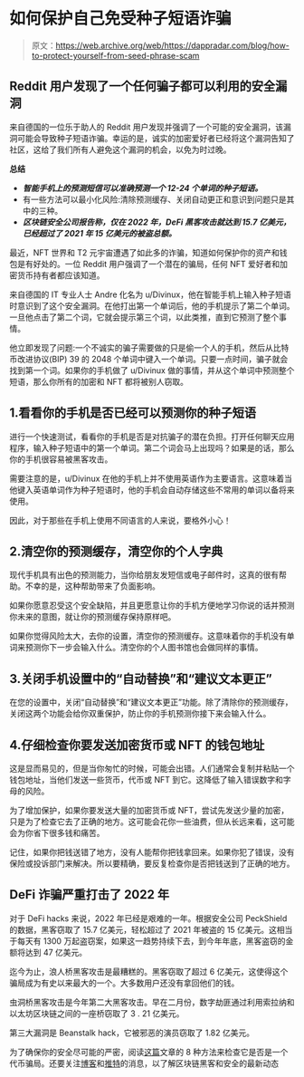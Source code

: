 # 如何保护自己免受种子短语诈骗

> 原文：<https://web.archive.org/web/https://dappradar.com/blog/how-to-protect-yourself-from-seed-phrase-scam>

## Reddit 用户发现了一个任何骗子都可以利用的安全漏洞

来自德国的一位乐于助人的 Reddit 用户发现并强调了一个可能的安全漏洞，该漏洞可能会导致种子短语诈骗。幸运的是，诚实的加密爱好者已经将这个漏洞告知了社区，这给了我们所有人避免这个漏洞的机会，以免为时过晚。

**总结**

*   ***智能手机上的预测短信可以准确预测一个 12-24 个单词的种子短语。***
*   有一些方法可以最小化风险:清除预测缓存、关闭自动更正和意识到问题只是其中的三种。
*   ***区块链安全公司报告称，仅在 2022 年，DeFi 黑客攻击就达到 15.7 亿美元，已经超过了 2021 年 15 亿美元的被盗总额。***

最近，NFT 世界和 T2 元宇宙遭遇了如此多的诈骗，知道如何保护你的资产和钱包是有好处的。一位 Reddit 用户强调了一个潜在的骗局，任何 NFT 爱好者和加密货币持有者都应该知道。

来自德国的 IT 专业人士 Andre 化名为 u/Divinux，他在智能手机上输入种子短语时意识到了这个安全漏洞。在他打出第一个单词后，他的手机提示了第二个单词。一旦他点击了第二个词，它就会提示第三个词，以此类推，直到它预测了整个事情。

他立即发现了问题:一个不诚实的骗子需要做的只是偷一个人的手机，然后从比特币改进协议(BIP) 39 的 2048 个单词中键入一个单词。只要一点时间，骗子就会找到第一个词。如果你的手机做了 u/Divinux 做的事情，并从这个单词中预测整个短语，那么你所有的加密和 NFT 都将被别人窃取。

## 1.看看你的手机是否已经可以预测你的种子短语

进行一个快速测试，看看你的手机是否是对抗骗子的潜在负担。打开任何聊天应用程序，输入种子短语中的第一个单词。第二个词会马上出现吗？如果是的话，那么你的手机很容易被黑客攻击。

需要注意的是，u/Divinux 在他的手机上并不使用英语作为主要语言。这意味着当他键入英语单词作为种子短语时，他的手机会自动存储这些不常用的单词以备将来使用。

因此，对于那些在手机上使用不同语言的人来说，要格外小心！

## 2.清空你的预测缓存，清空你的个人字典

现代手机具有出色的预测能力，当你给朋友发短信或电子邮件时，这真的很有帮助。不幸的是，这种帮助带来了负面影响。

如果你愿意忍受这个安全缺陷，并且更愿意让你的手机方便地学习你说的话并预测你未来的意图，就让你的预测缓存保持原样吧。

如果你觉得风险太大，去你的设置，清空你的预测缓存。这意味着你的手机没有单词来预测你下一步会输入什么。清空你的个人图书馆也会做同样的事情。

## 3.关闭手机设置中的“自动替换”和“建议文本更正”

在您的设置中，关闭“自动替换”和“建议文本更正”功能。除了清除你的预测缓存，关闭这两个功能会给你双重保护，防止你的手机预测你接下来会输入什么。

## 4.仔细检查你要发送加密货币或 NFT 的钱包地址

这是显而易见的，但是当你匆忙的时候，可能会出错。人们通常会复制并粘贴一个钱包地址，当他们发送一些货币，代币或 NFT 到它。这降低了输入错误数字和字母的风险。

为了增加保护，如果你要发送大量的加密货币或 NFT，尝试先发送少量的加密，只是为了检查它去了正确的地方。这可能会花你一些油费，但从长远来看，这可能会为你省下很多钱和痛苦。

记住，如果你把钱送错了地方，没有人能帮你把钱拿回来。如果你犯了错误，没有保险或投诉部门来解决。所以要精确，要反复检查你是否把钱送到了正确的地方。

## DeFi 诈骗严重打击了 2022 年

对于 DeFi hacks 来说，2022 年已经是艰难的一年。根据安全公司 PeckShield 的数据，黑客窃取了 15.7 亿美元，轻松超过了 2021 年被盗的 15 亿美元。这相当于每天有 1300 万起盗窃案，如果这一趋势持续下去，到今年年底，黑客盗窃的金额将达到 47 亿美元。

迄今为止，浪人桥黑客攻击是最糟糕的。黑客窃取了超过 6 亿美元，这使得这个骗局成为有史以来最大的一个。大多数用户还没有拿回他们的钱。

虫洞桥黑客攻击是今年第二大黑客攻击。早在二月份，数字劫匪通过利用索拉纳和以太坊区块链之间的一座桥窃取了 3 . 21 亿美元。

第三大漏洞是 Beanstalk hack，它被邪恶的演员窃取了 1.82 亿美元。

为了确保你的安全尽可能的严密，阅读[这篇](https://web.archive.org/web/20221226165356/https://dappradar.com/blog/8-ways-to-check-if-its-a-token-scam)文章的 8 种方法来检查它是否是一个代币骗局。还要关注[博客](https://web.archive.org/web/20221226165356/https://dappradar.com/blog/)和[推特](https://web.archive.org/web/20221226165356/https://twitter.com/DappRadar)的消息，以了解区块链黑客和安全的最新动态